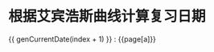 # 根据艾宾浩斯曲线计算复习日期

<span v-for="(item, index) in list">
  <span :style="genStyle(index + 1)">
    {{ genCurrentDate(index + 1) }}
  </span>
  : 
  <RouterLink  :to=" `./${page[a]}.html` "
    v-for="a in item" style="margin-right: 5px">
    {{page[a]}}
  </RouterLink> 
  <br />
</span>

<script setup>
import { h, ref, watch } from 'vue'

const page = ['humanBody', 'northPole', 'pineTree', 'birdNest', 'bee', 'bodyTemperature', 'freshWater', 'magnet', 'elephant', 'skin', 'soil',
'gorilla']

function gen(unit = 32) {
  const dateList = []
  const days = [1, 2, 4, 7, 14, 31] // 复习间隔天数
  for (let index = 0; index < unit; index++) {

    dateList.push([index, days.map(item => item + index)])

  }
  const res = []
  dateList.forEach(([contentIndex, days]) => {

    days.forEach((day) => {
      if (res[day]) {
        res[day].push(contentIndex);
      } else {
        res[day] = [contentIndex];
      }
    });

  })
  return res
}
const temp = gen()
temp.shift()
const list = ref(temp)

function genCurrentDate(day) {
  const startDate = new Date('2023-5-15')
  startDate.setDate(startDate.getDate() + day)
  return `${startDate.getFullYear()}-${startDate.getMonth() + 1}-${startDate.getDate()} `
}
function genStyle(day) {
  const startDate = new Date('2023-5-15')
  startDate.setDate(startDate.getDate() + day)
  const isToday = startDate.getMonth() === new Date().getMonth() && startDate.getDate() === new Date().getDate()
  return { color: isToday ? '--c-text' : startDate < new Date() ? 'green' : 'red' }
}
</script>

